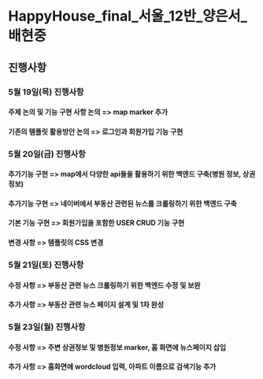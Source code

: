 # HappyHouse_final_서울_12반_양은서_배현중

## 진행사항

### 5월 19일(목) 진행사항
#### 주제 논의 및 기능 구현 사항 논의 => map marker 추가
#### 기존의 템플릿 활용방안 논의 => 로그인과 회원가입 기능 구현

### 5월 20일(금) 진행사항
#### 추가기능 구현 => map에서 다양한 api들을 활용하기 위한 백엔드 구축(병원 정보, 상권 정보)
#### 추가기능 구현 => 네이버에서 부동산 관련된 뉴스를 크롤링하기 위한 백엔드 구축 
#### 기본 기능 구현 => 회원가입을 포함한 USER CRUD 기능 구현
#### 변경 사항 => 템플릿의 CSS 변경

### 5월 21일(토) 진행사항
#### 수정 사항 => 부동산 관련 뉴스 크롤링하기 위한 백엔드 수정 및 보완
#### 추가 사항 => 부동산 관련 뉴스 페이지 설계 및 1차 완성

### 5월 23일(월) 진행사항
#### 수정 사항 => 주변 상권정보 및 병원정보 marker, 홈 화면에 뉴스페이지 삽입
#### 추가 사항 => 홈화면에 wordcloud 입력, 아파트 이름으로 검색기능 추가
